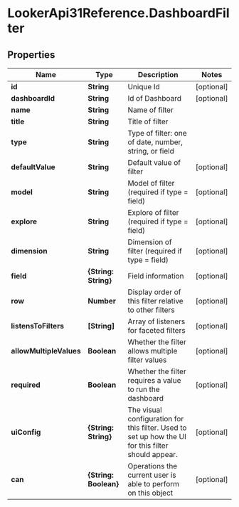 # LookerApi31Reference.DashboardFilter

## Properties
Name | Type | Description | Notes
------------ | ------------- | ------------- | -------------
**id** | **String** | Unique Id | [optional] 
**dashboardId** | **String** | Id of Dashboard | [optional] 
**name** | **String** | Name of filter | 
**title** | **String** | Title of filter | 
**type** | **String** | Type of filter: one of date, number, string, or field | 
**defaultValue** | **String** | Default value of filter | [optional] 
**model** | **String** | Model of filter (required if type &#x3D; field) | [optional] 
**explore** | **String** | Explore of filter (required if type &#x3D; field) | [optional] 
**dimension** | **String** | Dimension of filter (required if type &#x3D; field) | [optional] 
**field** | **{String: String}** | Field information | [optional] 
**row** | **Number** | Display order of this filter relative to other filters | [optional] 
**listensToFilters** | **[String]** | Array of listeners for faceted filters | [optional] 
**allowMultipleValues** | **Boolean** | Whether the filter allows multiple filter values | [optional] 
**required** | **Boolean** | Whether the filter requires a value to run the dashboard | [optional] 
**uiConfig** | **{String: String}** | The visual configuration for this filter. Used to set up how the UI for this filter should appear. | [optional] 
**can** | **{String: Boolean}** | Operations the current user is able to perform on this object | [optional] 



